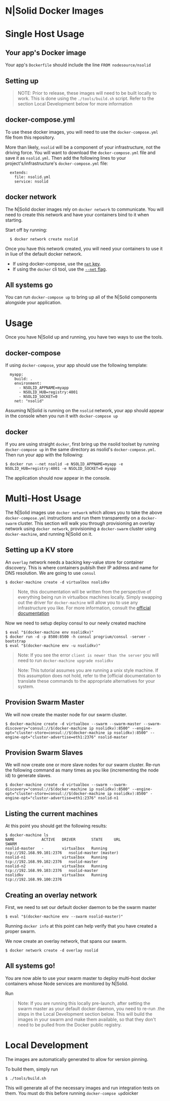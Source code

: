 N|Solid Docker Images
=====================

# Single Host Usage

## Your app's Docker image

Your app's `Dockerfile` should include the line `FROM nodesource/nsolid`

## Setting up

> NOTE: Prior to release, these images will need to be built locally to work. This is done using the `./tools/build.sh` script.
> Refer to the section Local Development below for more information

## docker-compose.yml
To use these docker images, you will need to use the `docker-compose.yml` file from this repository.

More than likely, `nsolid` will be a component of your infrastructure, not the driving force. You will want to download the `docker-compose.yml` file and save it as `nsolid.yml`. Then add the following lines to your project's/infrastructure's `docker-compose.yml` file:

      extends:
        file: nsolid.yml
        service: nsolid

## docker network

The N|Solid docker images rely on `docker network` to communicate. You will need to create this network and have your containers bind to it when starting.

Start off by running:

      $ docker network create nsolid

Once you have this network created, you will need your containers to use it in liue of the default docker network.

  * If using docker-compose, use the [`net` key](https://docs.docker.com/compose/compose-file/#net).
  * If using the `docker` cli tool, use the [`--net` flag](https://docs.docker.com/engine/reference/commandline/run/#connect-a-container-to-a-network-net).

## All systems go

You can run `docker-compose up` to bring up all of the N|Solid components alongside your application.

# Usage

Once you have N|Solid up and running, you have two ways to use the tools.

## docker-compose

If using `docker-compose`, your app should use the following template:

      myapp:
        build: .
        environment:
          - NSOLID_APPNAME=myapp
          - NSOLID_HUB=registry:4001
          - NSOLID_SOCKET=0
        net: "nsolid"

Assuming N|Solid is running on the `nsolid` network, your app should appear in the console when you run it with `docker-compose up`

## docker

If you are using straight `docker`, first bring up the nsolid toolset by running `docker-compose up` in the same directory as nsolid's `docker-compose.yml`. Then run your app with the following:

    $ docker run --net nsolid -e NSOLID_APPNAME=myapp -e NSOLID_HUB=registry:4001 -e NSOLID_SOCKET=0 myapp

The application should now appear in the console.

# Multi-Host Usage

The N|Solid images use `docker network` which allows you to take the above `docker-compose.yml` instructions and run them transparently on a `docker-swarm` cluster. This section will walk you through provisioning an overlay network using `docker network`, provisioning a `docker-swarm` cluster using `docker-machine`, and running N|Solid on it.

## Setting up a KV store

An `overlay` network needs a backing key-value store for container discovery. This is where containers publsih their IP address and name for DNS resolution. We are going to use `consul`

    $ docker-machine create -d virtualbox nsolidkv

> Note, this documentation will be written from the perspective of everything being run in virtualbox machines locally. Simply swapping out the driver for `docker-machine` will allow you to use any infrastructure you like. For more information, consult the [official documentation](https://docs.docker.com/machine/drivers/)

Now we need to setup deploy consul to our newly created machine

    $ eval "$(docker-machine env nsolidkv)"
    $ docker run -d -p 8500:8500 -h consul progrium/consul -server -bootstrap
    $ eval "$(docker-machine env -u nsolidkv)"

> Note: If you see the error `client is newer than the server` you will need to run `docker-machine upgrade nsolidkv`

> Note: This tutorial assumes you are running a unix style machine. If this assumption does not hold, refer to the [official documentation to translate these commands to the appropriate alternatives for your system.

## Provision Swarm Master

We will now create the master node for our swarm cluster.

    $ docker-machine create -d virtualbox --swarm --swarm-master --swarm-discovery="consul://$(docker-machine ip nsolidkv):8500" --engine-opt="cluster-store=consul://$(docker-machine ip nsolidkv):8500" --engine-opt="cluster-advertise=eth1:2376" nsolid-master

## Provision Swarm Slaves

We will now create one or more slave nodes for our swarm cluster. Re-run the following command as many times as you like (incrementing the node id) to generate slaves.

    $ docker-machine create -d virtualbox --swarm --swarm-discovery="consul://$(docker-machine ip nsolidkv):8500" --engine-opt="cluster-store=consul://$(docker-machine ip nsolidkv):8500" -engine-opt="cluster-advertise=eth1:2376" nsolid-n1
    
## Listing the current machines

At this point you should get the following results:

    $ docker-machine ls
    NAME            ACTIVE   DRIVER       STATE     URL                         SWARM  
    nsolid-master   -        virtualbox   Running   tcp://192.168.99.101:2376   nsolid-master (master)
    nsolid-n1       -        virtualbox   Running   tcp://192.168.99.102:2376   nsolid-master
    nsolid-n2       -        virtualbox   Running   tcp://192.168.99.103:2376   nsolid-master
    nsolidkv        -        virtualbox   Running   tcp://192.168.99.100:2376   

## Creating an overlay network

First, we need to set our default docker daemon to be the swarm master

    $ eval "$(docker-machine env --swarm nsolid-master)"

Running `docker info` at this point can help verify that you have created a proper swarm.

We now create an overlay network, that spans our swarm.

    $ docker network create -d overlay nsolid
    
## All systems go!

You are now able to use your swarm master to deploy multi-host docker containers whose Node services are monitored by N|Solid.

Run 

> Note: If you are running this locally pre-launch, after setting the swarm master as your default docker daemon, you need to re-run .the steps in the Local Development section below. This will build the images in your swarm and make them available, so that they don't need to be pulled from the Docker public registry.

# Local Development

The images are automatically generated to allow for version pinning.

To build them, simply run

    $ ./tools/build.sh

This will generate all of the necessary images and run integration tests on them. You must do this before running `docker-compse up`doicker
